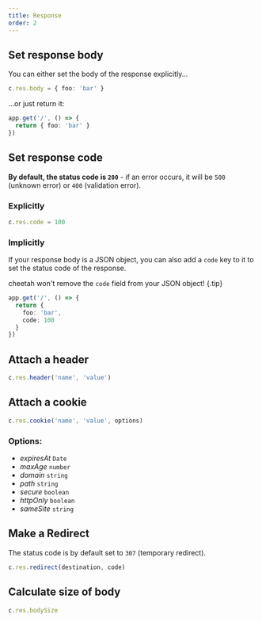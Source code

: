 ```yaml
---
title: Response
order: 2
---
```


## Set response body

You can either set the body of the response explicitly...

```ts
c.res.body = { foo: 'bar' }
```

...or just return it:

```ts
app.get('/', () => {
  return { foo: 'bar' }
})
```

## Set response code

**By default, the status code is `200`** - if an error occurs, it will be `500`
(unknown error) or `400` (validation error).

### Explicitly

```ts
c.res.code = 100
```

### Implicitly

If your response body is a JSON object, you can also add a `code` key to it to set the status code of the response.

cheetah won't remove the `code` field from your JSON object! {.tip}

```ts
app.get('/', () => {
  return {
    foo: 'bar',
    code: 100
  }
})
```

## Attach a header

```ts
c.res.header('name', 'value')
```

## Attach a cookie

```ts
c.res.cookie('name', 'value', options)
```

### Options:

- _expiresAt_ `Date`
- _maxAge_ `number`
- _domain_ `string`
- _path_ `string`
- _secure_ `boolean`
- _httpOnly_ `boolean`
- _sameSite_ `string`

## Make a Redirect

The status code is by default set to `307` (temporary redirect).

```ts
c.res.redirect(destination, code)
```

## Calculate size of body

```ts
c.res.bodySize
```
